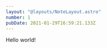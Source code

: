```yaml
---
layout: "@layouts/NoteLayout.astro"
number: 1
pubDate: 2021-01-29T16:59:21.133Z
---
```


Hello world!